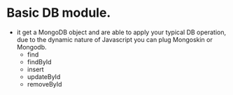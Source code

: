 # Basic DB module.

- it get a MongoDB object and are able to apply your typical DB operation, due to the dynamic nature of Javascript you can plug Mongoskin or Mongodb.
  - find
  - findById
  - insert
  - updateById
  - removeById
